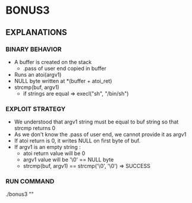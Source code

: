 # BONUS3

## EXPLANATIONS

### BINARY BEHAVIOR

- A buffer is created on the stack
  - .pass of user end copied in buffer
- Runs an atoi(argv1)
- NULL byte written at \*(buffer + atoi_ret)
- strcmp(buf, argv1)
  - if strings are equal => execl("sh", "/bin/sh")

### EXPLOIT STRATEGY

- We understood that argv1 string must be equal to buf string so that strcmp returns 0
- As we don't know the .pass of user end, we cannot provide it as argv1
- If atoi return is 0, it writes NULL on first byte of buf.
- If argv1 is an empty string :
  - atoi return value will be 0
  - argv1 value will be '\0' == NULL byte
  - strcmp(buf, argv1) == strcmp('\0', '\0') => SUCCESS

### RUN COMMAND

./bonus3 ""
